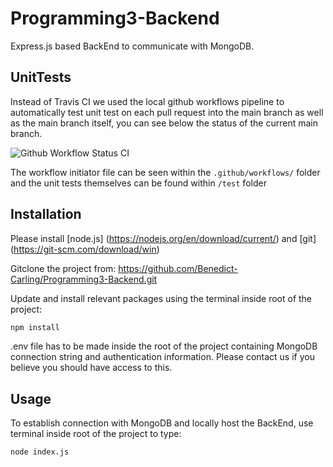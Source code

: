 # Programming3-Backend

Express.js based BackEnd to communicate with MongoDB.

## UnitTests

Instead of Travis CI we used the local github workflows pipeline to automatically test unit test on each pull request into the main branch as well as the main branch itself, you can see below the status of the current main branch.

![Github Workflow Status CI](https://github.com/Benedict-Carling/Programming3-Backend/workflows/Node.js%20CI/badge.svg)

The workflow initiator file can be seen within the `.github/workflows/` folder and the unit tests themselves can be found within `/test` folder


## Installation

Please install [node.js] (https://nodejs.org/en/download/current/) and [git] (https://git-scm.com/download/win) 

Gitclone the project from: https://github.com/Benedict-Carling/Programming3-Backend.git

Update and install relevant packages using the terminal inside root of the project:

```bash
npm install
```

.env file has to be made inside the root of the project containing MongoDB connection string and authentication information. Please contact us if you believe you should have access to this.

## Usage

To establish connection with MongoDB and locally host the BackEnd,  use terminal inside root of the project to type:

```bash
node index.js
```
